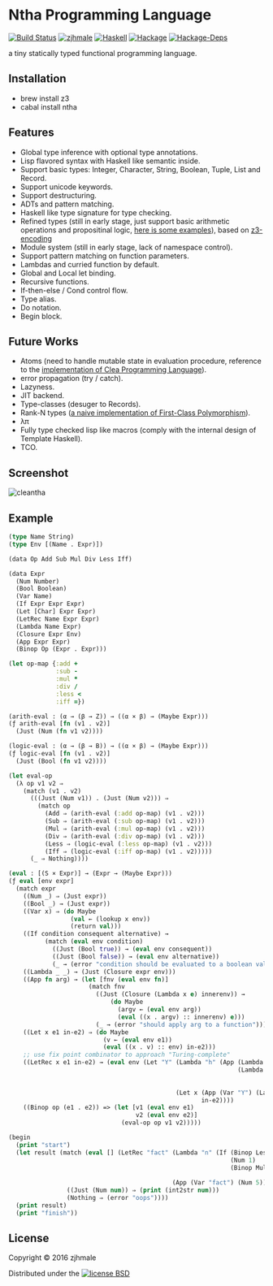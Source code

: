 # Ntha Programming Language

[![Build Status](https://travis-ci.org/zjhmale/Ntha.svg?branch=master)](https://travis-ci.org/zjhmale/Ntha)
[![zjhmale](https://img.shields.io/badge/author-%40zjhmale-blue.svg)](https://github.com/zjhmale)
[![Haskell](https://img.shields.io/badge/language-haskell-red.svg)](https://en.wikipedia.org/wiki/Haskell_(programming_language))
[![Hackage](https://img.shields.io/hackage/v/ntha.svg)](https://hackage.haskell.org/package/ntha)
[![Hackage-Deps](https://img.shields.io/hackage-deps/v/idrigen.svg)](https://hackage.haskell.org/package/ntha)

a tiny statically typed functional programming language.

## Installation

* brew install z3
* cabal install ntha

## Features

* Global type inference with optional type annotations.
* Lisp flavored syntax with Haskell like semantic inside.
* Support basic types: Integer, Character, String, Boolean, Tuple, List and Record.
* Support unicode keywords.
* Support destructuring.
* ADTs and pattern matching.
* Haskell like type signature for type checking.
* Refined types (still in early stage, just support basic arithmetic operations and propositinal logic, [here is some examples](https://github.com/zjhmale/Ntha/blob/master/examples/misc.ntha#L188-L195)), based on [z3-encoding](https://github.com/izgzhen/z3-encoding/tree/1d794c10db716ac9308e49bf4f5a115e14212f31)
* Module system (still in early stage, lack of namespace control).
* Support pattern matching on function parameters.
* Lambdas and curried function by default.
* Global and Local let binding.
* Recursive functions.
* If-then-else / Cond control flow.
* Type alias.
* Do notation.
* Begin block.

## Future Works

* Atoms (need to handle mutable state in evaluation procedure, reference to the [implementation of Clea Programming Language](https://github.com/zjhmale/Clea/blob/master/src/Prologue.hs#L191-211)).
* error propagation (try / catch).
* Lazyness.
* JIT backend.
* Type-classes (desuger to Records).
* Rank-N types ([a naive implementation of First-Class Polymorphism](https://github.com/zjhmale/HMF/tree/master/src/FCP)).
* λπ
* Fully type checked lisp like macros (comply with the internal design of Template Haskell).
* TCO.

## Screenshot

![cleantha](http://i.imgur.com/i1BrztC.gif)

## Example

```Clojure
(type Name String)
(type Env [(Name . Expr)])

(data Op Add Sub Mul Div Less Iff)

(data Expr
  (Num Number)
  (Bool Boolean)
  (Var Name)
  (If Expr Expr Expr)
  (Let [Char] Expr Expr)
  (LetRec Name Expr Expr)
  (Lambda Name Expr)
  (Closure Expr Env)
  (App Expr Expr)
  (Binop Op (Expr . Expr)))

(let op-map {:add +
             :sub -
             :mul *
             :div /
             :less <
             :iff =})

(arith-eval : (α → (β → Z)) → ((α × β) → (Maybe Expr)))
(ƒ arith-eval [fn (v1 . v2)]
  (Just (Num (fn v1 v2))))

(logic-eval : (α → (β → B)) → ((α × β) → (Maybe Expr)))
(ƒ logic-eval [fn (v1 . v2)]
  (Just (Bool (fn v1 v2))))

(let eval-op
  (λ op v1 v2 ⇒
    (match (v1 . v2)
      (((Just (Num v1)) . (Just (Num v2))) ⇒
        (match op
          (Add ⇒ (arith-eval (:add op-map) (v1 . v2)))
          (Sub ⇒ (arith-eval (:sub op-map) (v1 . v2)))
          (Mul ⇒ (arith-eval (:mul op-map) (v1 . v2)))
          (Div ⇒ (arith-eval (:div op-map) (v1 . v2)))
          (Less ⇒ (logic-eval (:less op-map) (v1 . v2)))
          (Iff ⇒ (logic-eval (:iff op-map) (v1 . v2)))))
      (_ ⇒ Nothing))))

(eval : [(S × Expr)] → (Expr → (Maybe Expr)))
(ƒ eval [env expr]
  (match expr
    ((Num _) ⇒ (Just expr))
    ((Bool _) → (Just expr))
    ((Var x) ⇒ (do Maybe
                 (val ← (lookup x env))
                 (return val)))
    ((If condition consequent alternative) →
          (match (eval env condition)
            ((Just (Bool true)) → (eval env consequent))
            ((Just (Bool false)) → (eval env alternative))
            (_ → (error "condition should be evaluated to a boolean value"))))
    ((Lambda _ _) → (Just (Closure expr env)))
    ((App fn arg) → (let [fnv (eval env fn)]
                      (match fnv
                        ((Just (Closure (Lambda x e) innerenv)) →
                            (do Maybe
                              (argv ← (eval env arg))
                              (eval ((x . argv) :: innerenv) e)))
                        (_ → (error "should apply arg to a function")))))
    ((Let x e1 in-e2) ⇒ (do Maybe
                          (v ← (eval env e1))
                          (eval ((x . v) :: env) in-e2)))
    ;; use fix point combinator to approach "Turing-complete"
    ((LetRec x e1 in-e2) → (eval env (Let "Y" (Lambda "h" (App (Lambda "f" (App (Var "f") (Var "f")))
                                                               (Lambda "f" (App (Var "h")
                                                                                (Lambda "n" (App (App (Var "f") (Var "f"))
                                                                                                 (Var "n")))))))
                                              (Let x (App (Var "Y") (Lambda x e1))
                                                     in-e2))))
    ((Binop op (e1 . e2)) => (let [v1 (eval env e1)
                                   v2 (eval env e2)]
                               (eval-op op v1 v2)))))

(begin
  (print "start")
  (let result (match (eval [] (LetRec "fact" (Lambda "n" (If (Binop Less ((Var "n") . (Num 2)))
                                                             (Num 1)
                                                             (Binop Mul ((Var "n") . (App (Var "fact")
                                                                                          (Binop Sub ((Var "n") . (Num 1))))))))
                                             (App (Var "fact") (Num 5))))
                ((Just (Num num)) ⇒ (print (int2str num)))
                (Nothing ⇒ (error "oops"))))
  (print result)
  (print "finish"))
```

## License

Copyright © 2016 zjhmale

Distributed under the [![license BSD](https://img.shields.io/badge/license-BSD-orange.svg)](https://en.wikipedia.org/wiki/BSD_licenses)
